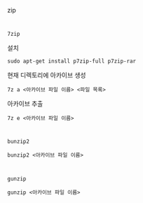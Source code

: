 zip
#
`7zip`

설치
```
sudo apt-get install p7zip-full p7zip-rar
```

현재 디렉토리에 아카이브 생성
```
7z a <아카이브 파일 이름> <파일 목록>
```

아카이브 추출
```
7z e <아카이브 파일 이름>
```
#
`bunzip2`

```
bunzip2 <아카이브 파일 이름>
```

#
`gunzip`

```
gunzip <아카이브 파일 이름>
```
#